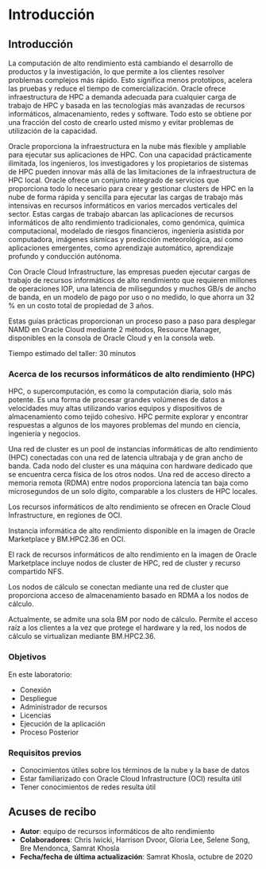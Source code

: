 # Introducción

## Introducción

La computación de alto rendimiento está cambiando el desarrollo de productos y la investigación, lo que permite a los clientes resolver problemas complejos más rápido. Esto significa menos prototipos, acelera las pruebas y reduce el tiempo de comercialización. Oracle ofrece infraestructura de HPC a demanda adecuada para cualquier carga de trabajo de HPC y basada en las tecnologías más avanzadas de recursos informáticos, almacenamiento, redes y software. Todo esto se obtiene por una fracción del costo de crearlo usted mismo y evitar problemas de utilización de la capacidad.

Oracle proporciona la infraestructura en la nube más flexible y ampliable para ejecutar sus aplicaciones de HPC. Con una capacidad prácticamente ilimitada, los ingenieros, los investigadores y los propietarios de sistemas de HPC pueden innovar más allá de las limitaciones de la infraestructura de HPC local. Oracle ofrece un conjunto integrado de servicios que proporciona todo lo necesario para crear y gestionar clusters de HPC en la nube de forma rápida y sencilla para ejecutar las cargas de trabajo más intensivas en recursos informáticos en varios mercados verticales del sector. Estas cargas de trabajo abarcan las aplicaciones de recursos informáticos de alto rendimiento tradicionales, como genómica, química computacional, modelado de riesgos financieros, ingeniería asistida por computadora, imágenes sísmicas y predicción meteorológica, así como aplicaciones emergentes, como aprendizaje automático, aprendizaje profundo y conducción autónoma.

Con Oracle Cloud Infrastructure, las empresas pueden ejecutar cargas de trabajo de recursos informáticos de alto rendimiento que requieren millones de operaciones IOP, una latencia de milisegundos y muchos GB/s de ancho de banda, en un modelo de pago por uso o no medido, lo que ahorra un 32 % en un costo total de propiedad de 3 años.

Estas guías prácticas proporcionan un proceso paso a paso para desplegar NAMD en Oracle Cloud mediante 2 métodos, Resource Manager, disponibles en la consola de Oracle Cloud y en la consola web.

Tiempo estimado del taller: 30 minutos

### Acerca de los recursos informáticos de alto rendimiento (HPC)

HPC, o supercomputación, es como la computación diaria, solo más potente. Es una forma de procesar grandes volúmenes de datos a velocidades muy altas utilizando varios equipos y dispositivos de almacenamiento como tejido cohesivo. HPC permite explorar y encontrar respuestas a algunos de los mayores problemas del mundo en ciencia, ingeniería y negocios.

Una red de cluster es un pool de instancias informáticas de alto rendimiento (HPC) conectadas con una red de latencia ultrabaja y de gran ancho de banda. Cada nodo del cluster es una máquina con hardware dedicado que se encuentra cerca física de los otros nodos. Una red de acceso directo a memoria remota (RDMA) entre nodos proporciona latencia tan baja como microsegundos de un solo dígito, comparable a los clusters de HPC locales.

Los recursos informáticos de alto rendimiento se ofrecen en Oracle Cloud Infrastructure, en regiones de OCI.

Instancia informática de alto rendimiento disponible en la imagen de Oracle Marketplace y BM.HPC2.36 en OCI.

El rack de recursos informáticos de alto rendimiento en la imagen de Oracle Marketplace incluye nodos de cluster de HPC, red de cluster y recurso compartido NFS.

Los nodos de cálculo se conectan mediante una red de cluster que proporciona acceso de almacenamiento basado en RDMA a los nodos de cálculo.

Actualmente, se admite una sola BM por nodo de cálculo. Permite el acceso raíz a los clientes a la vez que protege el hardware y la red, los nodos de cálculo se virtualizan mediante BM.HPC2.36.

### Objetivos

En este laboratorio:

*   Conexión
*   Despliegue
*   Administrador de recursos
*   Licencias
*   Ejecución de la aplicación
*   Proceso Posterior

### Requisitos previos

*   Conocimientos útiles sobre los términos de la nube y la base de datos
*   Estar familiarizado con Oracle Cloud Infrastructure (OCI) resulta útil
*   Tener conocimientos de redes resulta útil

## Acuses de recibo

*   **Autor**: equipo de recursos informáticos de alto rendimiento
*   **Colaboradores**: Chris Iwicki, Harrison Dvoor, Gloria Lee, Selene Song, Bre Mendonca, Samrat Khosla
*   **Fecha/fecha de última actualización**: Samrat Khosla, octubre de 2020